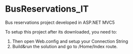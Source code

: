 # BusReservations_IT
Bus reservations project developed in ASP.NET MVC5

To setup this project after its downloaded, you need to:

1. Then open Web.config and setup your Connection String
2. Build&run the solution and go to /Home/Index route.
